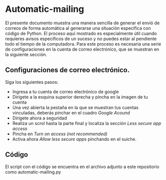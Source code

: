 # Automatic-mailing
El presente documento muestra una manera sencilla de generar el envió de correos de forma automática al generarse una situación específica con código de Python. 
El proceso aquí mostrado es especialmente útil cuando requieres avisos específicos de un suceso y no puedes estar al pendiente todo el tiempo de la computadora. 
Para este proceso es necesaria una serie de configuraciones en la cuenta de correo electrónico, que se muestran en la siguiente sección.

## Configuraciones de correo electrónico.
Siga los siguientes pasos:
- Ingresa a tu cuenta de correo electrónico de google
- Dirígete a la esquina superior derecha y pincha en la imagen de tu cuenta
- Una vez abierta la pestaña en la que se muestran tus cuentas vinculadas, deberás pinchar en el cuadro *Google Acound* 
- Dirígete ahora a seguridad
- Realiza un scrol hasta la parte final y localiza la sección *Less secure app access*
- Pincha en *Turn on access (not recommended)*
- Activa ahora *Allow less secure apps* pinchando en el suiche.

## Código

El script con el código se encuentra en el archivo adjunto a este repositorio como automatic-mailing.py




